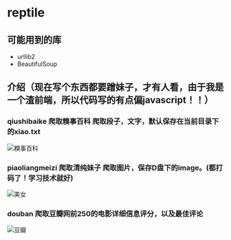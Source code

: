 # reptile
## 可能用到的库
* urllib2
* BeautifulSoup

## 介绍（现在写个东西都要蹭妹子，才有人看，由于我是一个渣前端，所以代码写的有点偏javascript！！）
### qiushibaike 爬取糗事百科 爬取段子，文字，默认保存在当前目录下的xiao.txt
![糗事百科](http://www.zengdexing.cn/chuangtu/xiaohua.png)
### piaoliangmeizi 爬取清纯妹子 爬取图片，保存D盘下的image。(都打码了！学习技术就好)
![美女](http://www.zengdexing.cn/chuangtu/meinv.png)
### douban 爬取豆瓣网前250的电影详细信息评分，以及最佳评论
![豆瓣](http://www.zengdexing.cn/chuangtu/douban.png)

